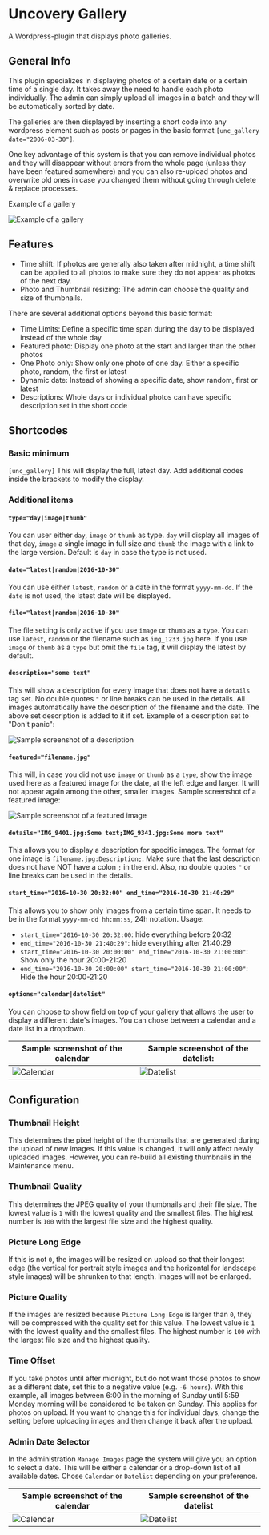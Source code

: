 # Uncovery Gallery
A Wordpress-plugin that displays photo galleries.

## General Info

This plugin specializes in displaying photos of a certain date or a certain time
of a single day. It takes away the need to handle each photo individually. The
admin can simply upload all images in a batch and they will be automatically
sorted by date.

The galleries are then displayed by inserting a short code into any wordpress element
such as posts or pages in the basic format `[unc_gallery date="2006-03-30"]`.

One key advantage of this system is that you can remove individual photos and
they will disappear without errors from the whole page (unless they have been
featured somewhere) and you can also re-upload photos and overwrite old ones in
case you changed them without going through delete & replace processes.

Example of a gallery

![Example of a gallery](/images/screenshot-11.png)

## Features

* Time shift: If photos are generally also taken after midnight, a time shift
can be applied to all photos to make sure they do not appear as photos of the next day.
* Photo and Thumbnail resizing: The admin can choose the quality and size of thumbnails.

There are several additional options beyond this basic format:

* Time Limits: Define a specific time span during the day to be displayed instead of
the whole day
* Featured photo: Display one photo at the start and larger than the other photos
* One Photo only: Show only one photo of one day. Either a specific photo, random,
the first or latest
* Dynamic date: Instead of showing a specific date, show random, first or latest
* Descriptions: Whole days or individual photos can have specific description
set in the short code

## Shortcodes

### Basic minimum

`[unc_gallery]` This will display the full, latest day. Add additional codes
inside the brackets to modify the display.

### Additional items

#### `type="day|image|thumb"`

You can user either `day`, `image` or `thumb` as type.
`day` will display all images of that day, `image` a single image in full size
and `thumb` the image with a link to the large version. Default is `day` in case
the type is not used.

#### `date="latest|random|2016-10-30"`

You can use either `latest`, `random` or a date in the format `yyyy-mm-dd`. If
the `date` is not used, the latest date will be displayed.

#### `file="latest|random|2016-10-30"`

The file setting is only active if you use `image` or `thumb` as a `type`. You
can use `latest`, `random` or the filename such as `img_1233.jpg` here. If you
use `image` or `thumb` as a `type` but omit the `file` tag, it will display the
latest by default.

#### `description="some text"`

This will show a description for every image that does not have a `details` tag
set. No double quotes `"` or line breaks can be used in the details. All images
automatically have the description of the filename and the date. The above set
description is added to it if set. Example of a description set to "Don't panic":

![Sample screenshot of a description](/images/screenshot-6.png)

#### `featured="filename.jpg"`

This will, in case you did not use `image` or `thumb` as a `type`, show the image
used here as a featured image for the date, at the left edge and larger. It will
not appear again among the other, smaller images.
Sample screenshot of a featured image:

![Sample screenshot of a featured image](/images/screenshot-5.png)

#### `details="IMG_9401.jpg:Some text;IMG_9341.jpg:Some more text"`

This allows you to display a description for specific images. The format for one
image is `filename.jpg:Description;`. Make sure that the last description does
not have NOT have a colon `;` in the end. Also, no double quotes `"` or line breaks
can be used in the details.

#### `start_time="2016-10-30 20:32:00" end_time="2016-10-30 21:40:29"`

This allows you to show only images from a certain time span. It needs to be in
the format `yyyy-mm-dd hh:mm:ss`, 24h notation. Usage:

* `start_time="2016-10-30 20:32:00`: hide everything before 20:32
* `end_time="2016-10-30 21:40:29"`: hide everything after 21:40:29
* `start_time="2016-10-30 20:00:00" end_time="2016-10-30 21:00:00"`: Show only the hour 20:00-21:20
* `end_time="2016-10-30 20:00:00" start_time="2016-10-30 21:00:00"`: Hide the hour 20:00-21:20

#### `options="calendar|datelist"`

You can choose to show field on top of your gallery that allows the user to
display a different date's images. You can chose between a calendar and a date
list in a dropdown.

|Sample screenshot of the calendar|Sample screenshot of the datelist:|
|---------------------------------|----------------------------------|
|![Calendar](/images/screenshot-9.png)|![Datelist](/images/screenshot-10.png)|

## Configuration

### Thumbnail Height

This determines the pixel height of the thumbnails that are generated during the
upload of new images. If this value is changed, it will only affect newly uploaded
images. However, you can re-build all existing thumbnails in the Maintenance menu.

### Thumbnail Quality

This determines the JPEG quality of your thumbnails and their file size. The lowest
value is `1` with the lowest quality and the smallest files. The highest number is
`100` with the largest file size and the highest quality.

### Picture Long Edge

If this is not `0`, the images will be resized on upload so that their longest edge
(the vertical for portrait style images and the horizontal for landscape style images)
will be shrunken to that length. Images will not be enlarged.

### Picture Quality

If the images are resized because `Picture Long Edge` is larger than `0`, they will
be compressed with the quality set for this value.  The lowest value is `1` with
the lowest quality and the smallest files. The highest number is `100` with the
largest file size and the highest quality.

### Time Offset

If you take photos until after midnight, but do not want those photos to show as
a different date, set this to a negative value (e.g. `-6 hours`). With this
example, all images between 6:00 in the morning of Sunday until 5:59 Monday morning
will be considered to be taken on Sunday. This applies for photos on upload.
If you want to change this for individual days, change the setting before uploading
images and then change it back after the upload.

### Admin Date Selector

In the administration `Manage Images` page the system will give you an option to
select a date. This will be either a calendar or a drop-down list of all available
dates. Chose `Calendar` or `Datelist` depending on your preference.

|Sample screenshot of the calendar|Sample screenshot of the datelist|
|---------------------------------|----------------------------------|
|![Calendar](/images/screenshot-7.png)|![Datelist](/images/screenshot-8.png)|